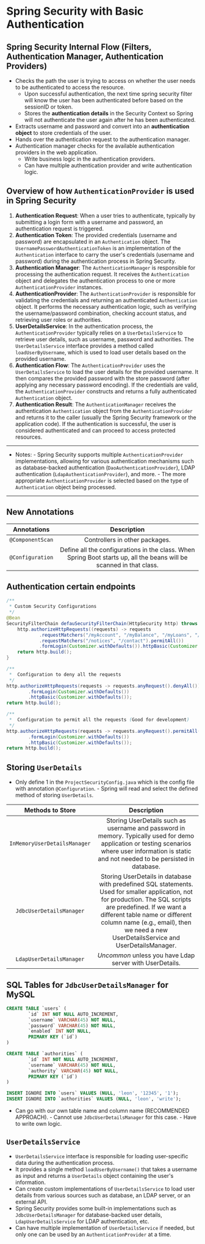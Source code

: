 # Spring Security with Basic Authentication

## Spring Security Internal Flow (Filters, Authentication Manager, Authentication Providers)

- Checks the path the user is trying to access on whether the user needs to be authenticated to access the resource.
  - Upon successful authentication, the next time spring security filter will know the user has been authenticated before based on the sessionID or token.
  - Stores the **authentication details** in the Security Context so Spring will not authenticate the user again after he has been authenticated.
- Extracts username and password and convert into an **authentication object** to store credentials of the user.
- Hands over the authentication request to the authentication manager.
- Authentication manager checks for the available authentication providers in the web application.
  - Write business logic in the authentication providers.
  - Can have multiple authentication provider and write authentication logic.

## Overview of how `AuthenticationProvider` is used in Spring Security

1. **Authentication Request**: When a user tries to authenticate, typically by submitting a login form with a username and password, an authentication request is triggered.
2. **Authentication Token**: The provided credentials (username and password) are encapsulated in an `Authentication` object. The `UsernamePasswordAuthenticationToken` is an implementation of the `Authentication` interface to carry the user's credentials (username and password) during the authentication process in Spring Security.
3. **Authentication Manager**: The `AuthenticationManager` is responsible for processing the authentication request. It receives the `Authentication` object and delegates the authentication process to one or more `AuthenticationProvider` instances.
4. **AuthenticationProvider**: The `AuthenticationProvider` is responsible for validating the credentials and returning an authenticated `Authentication` object. It performs the necessary authentication logic, such as verifying the username/password combination, checking account status, and retrieving user roles or authorities.
5. **UserDetailsService**: In the authentication process, the `AuthenticationProvider` typically relies on a `UserDetailsService` to retrieve user details, such as username, password and authorities. The `UserDetailsService` interface provides a method called `loadUserByUsername`, which is used to load user details based on the provided username.
6. **Authentication Flow**: The `AuthenticationProvider` uses the `UserDetailsService` to load the user details for the provided username. It then compares the provided password with the store password (after applying any necessary password encoding). If the credentials are valid, the `AuthenticationProvider` constructs and returns a fully authenticated `Authentication` object.
7. **Authentication Result**: The `AuthenticationManager` receives the authentication `Authentication` object from the `AuthenticationProvider` and returns it to the caller (usually the Spring Security framework or the application code). If the authentication is successful, the user is considered authenticated and can proceed to access protected resources.

-----

- Notes:
        - Spring Security supports multiple `AuthenticationProvider` implementations, allowing for various authentication mechanisms such as database-backed authentication (`DaoAuthenticationProvider`), LDAP authentication (`LdapAuthenticationProvider`), and more.
        - The more appropriate `AuthenticationProvider` is selected based on the type of `Authentication` object being processed.

-----

## New Annotations

|   Annotations    |                                                     Description                                                      |
| :--------------: | :------------------------------------------------------------------------------------------------------------------: |
| `@ComponentScan` |                                            Controllers in other packages.                                            |
| `@Configuration` | Define all the configurations in the class. When Spring Boot starts up, all the beans will be scanned in that class. |

## Authentication certain endpoints

```java
/**
 * Custom Security Configurations
 */
@Bean
SecurityFilterChain defauSecurityFilterChain(HttpSecurity http) throws Exception {
    http.authorizeHttpRequests((requests) -> requests
            .requestMatchers("/myAccount", "/myBalance", "/myLoans", "/myCards").authenticated()
            .requestMatchers("/notices", "/contact").permitAll())
            .formLogin(Customizer.withDefaults()).httpBasic(Customizer.withDefaults());
    return http.build();
}

/**
 *  Configuration to deny all the requests
 */
http.authorizeHttpRequests(requests -> requests.anyRequest().denyAll())
        .formLogin(Customizer.withDefaults())
        .httpBasic(Customizer.withDefaults());
return http.build();

/**
 *  Configuration to permit all the requests (Good for development)
 */
http.authorizeHttpRequests(requests -> requests.anyRequest().permitAll())
        .formLogin(Customizer.withDefaults())
        .httpBasic(Customizer.withDefaults());
return http.build();
```

## Storing `UserDetails`

- Only define 1 in the `ProjectSecurityConfig.java` which is the config file with annotation `@Configuration`.
        - Spring will read and select the defined method of storing `UserDetails`.

|Methods to Store|Description|
|:-:|:-:|
|`InMemoryUserDetailsManager`|Storing UserDetails such as username and password in memory. Typically used for demo application or testing scenarios where user information is static and not needed to be persisted in database.|
|`JdbcUserDetailsManager`|Storing UserDetails in database with predefined SQL statements. Used for smaller application, not for production. The SQL scripts are predefined. If we want a different table name or different column name (e.g., email), then we need a new UserDetailsService and UserDetailsManager.|
|`LdapUserDetailsManager`|*Uncommon* unless you have Ldap server with UserDetails.|

## SQL Tables for `JdbcUserDetailsManager` for MySQL

```sql
CREATE TABLE `users` (
        `id` INT NOT NULL AUTO_INCREMENT,
        `username` VARCHAR(45) NOT NULL,
        `password` VARCHAR(45) NOT NULL,
        `enabled` INT NOT NULL,
        PRIMARY KEY (`id`)
)

CREATE TABLE `authorities` (
        `id` INT NOT NULL AUTO_INCREMENT,
        `username` VARCHAR(45) NOT NULL,
        `authority` VARCHAR(45) NOT NULL,
        PRIMARY KEY (`id`)
)

INSERT IGNORE INTO `users` VALUES (NULL, 'leon', '12345', '1');
INSERT IGNORE INTO `authorities` VALUES (NULL, 'leon', 'write');
```

- Can go with our own table name and column name (RECOMMENDED APPROACH).
        - Cannot use `JdbcUserDetailsManager` for this case.
        - Have to write own logic.

## `UserDetailsService`

- `UserDetailsService` interface is responsible for loading user-specific data during the authentication process.
- It provides a single method `loadUserByUsername()` that takes a username as input and returns a `UserDetails` object containing the user's information.
- Can create custom implementations of `UserDetailsService` to load user details from various sources such as database, an LDAP server, or an external API.
- Spring Security provides some built-in implementations such as `JdbcUserDetailsManager` for database-backed user details, `LdapUserDetailsService` for LDAP authentication, etc.
- Can have multiple implementation of `UserDetailsService` if needed, but only one can be used by an `AuthenticationProvider` at a time.